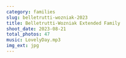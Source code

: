 ```yaml
---
category: families
slug: belletrutti-wozniak-2023
title: Belletrutti-Wozniak Extended Family
shoot_date: 2023-08-21
total_photos: 47
music: LovelyDay.mp3
img_ext: jpg
---
```

